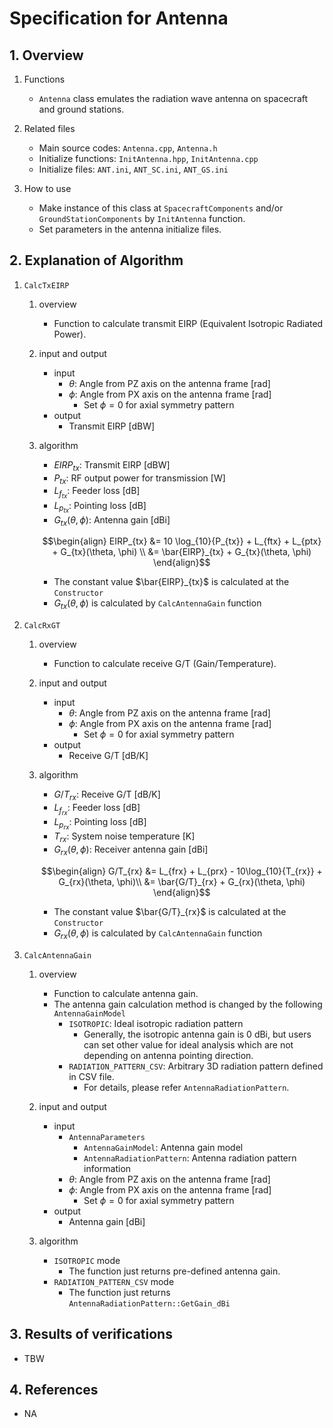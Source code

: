 # Specification for Antenna

## 1.  Overview
1. Functions
   - `Antenna` class emulates the radiation wave antenna on spacecraft and ground stations.

2. Related files
   - Main source codes: `Antenna.cpp`, `Antenna.h`
   - Initialize functions: `InitAntenna.hpp`, `InitAntenna.cpp`
   - Initialize files: `ANT.ini`, `ANT_SC.ini`, `ANT_GS.ini`

3. How to use
   - Make instance of this class at `SpacecraftComponents` and/or `GroundStationComponents` by `InitAntenna` function.
   - Set parameters in the antenna initialize files.

## 2. Explanation of Algorithm
1. `CalcTxEIRP`
    1. overview
       - Function to calculate transmit EIRP (Equivalent Isotropic Radiated Power).

    1. input and output
       - input
         + $\theta$: Angle from PZ axis on the antenna frame [rad]
         + $\phi$: Angle from PX axis on the antenna frame [rad]
           - Set $\phi = 0$ for axial symmetry pattern
       - output
         + Transmit EIRP [dBW]

    1. algorithm
       - $EIRP_{tx}$: Transmit EIRP [dBW]
       - $P_{tx}$: RF output power for transmission [W]
       - $L_{f_{tx}}$: Feeder loss [dB]
       - $L_{p_{tx}}$: Pointing loss [dB]
       - $G_{tx}(\theta, \phi)$: Antenna gain [dBi]
       ```math
       \begin{align}
         EIRP_{tx} &= 10 \log_{10}{P_{tx}} + L_{ftx} + L_{ptx} + G_{tx}(\theta, \phi) \\
                   &= \bar{EIRP}_{tx} + G_{tx}(\theta, \phi)
       \end{align}
       ```
       - The constant value $\bar{EIRP}_{tx}$ is calculated at the `Constructor`
       - $G_{tx}(\theta, \phi)$ is calculated by `CalcAntennaGain` function

1. `CalcRxGT`
    1. overview
       - Function to calculate receive G/T (Gain/Temperature).

    1. input and output
       - input
         + $\theta$: Angle from PZ axis on the antenna frame [rad]
         + $\phi$: Angle from PX axis on the antenna frame [rad]
           - Set $\phi = 0$ for axial symmetry pattern
       - output
         + Receive G/T [dB/K]

    1. algorithm
       - $G/T_{rx}$: Receive G/T [dB/K]
       - $L_{f_{rx}}$: Feeder loss [dB]
       - $L_{p_{rx}}$: Pointing loss [dB]
       - $T_{rx}$: System noise temperature [K]
       - $G_{rx}(\theta, \phi)$: Receiver antenna gain [dBi]
       ```math
       \begin{align}
         G/T_{rx} &= L_{frx} + L_{prx} - 10\log_{10}{T_{rx}} + G_{rx}(\theta, \phi)\\
                  &= \bar{G/T}_{rx} + G_{rx}(\theta, \phi)
       \end{align}
       ```
       - The constant value $\bar{G/T}_{rx}$ is calculated at the `Constructor`
       - $G_{rx}(\theta, \phi)$ is calculated by `CalcAntennaGain` function

1. `CalcAntennaGain`
    1. overview
       - Function to calculate antenna gain.
       - The antenna gain calculation method is changed by the following `AntennaGainModel`
         + `ISOTROPIC`: Ideal isotropic radiation pattern
           - Generally, the isotropic antenna gain is 0 dBi, but users can set other value for ideal analysis which are not depending on antenna pointing direction.
         + `RADIATION_PATTERN_CSV`: Arbitrary 3D radiation pattern defined in CSV file.
           - For details, please refer `AntennaRadiationPattern`.

    1. input and output
       - input
         + `AntennaParameters`
           - `AntennaGainModel`: Antenna gain model
           - `AntennaRadiationPattern`: Antenna radiation pattern information
         + $\theta$: Angle from PZ axis on the antenna frame [rad]
         + $\phi$: Angle from PX axis on the antenna frame [rad]
           - Set $\phi = 0$ for axial symmetry pattern
       - output
         + Antenna gain [dBi]

    1. algorithm
       - `ISOTROPIC` mode
         + The function just returns pre-defined antenna gain.
       - `RADIATION_PATTERN_CSV` mode
         + The function just returns `AntennaRadiationPattern::GetGain_dBi`

## 3. Results of verifications
- TBW


## 4. References
- NA

